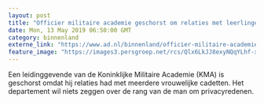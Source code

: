 ```yaml
---
layout: post
title: "Officier militaire academie geschorst om relaties met leerlingen"
date: Mon, 13 May 2019 06:50:00 GMT
category: binnenland
externe_link: "https://www.ad.nl/binnenland/officier-militaire-academie-geschorst-om-relaties-met-leerlingen~a71a0564/"
feature_image: "https://images3.persgroep.net/rcs/Qlx6LkJJ8exyNQqYLhf-xq1KL00/diocontent/148199398/_fitwidth/400/?appId=21791a8992982cd8da851550a453bd7f&quality=0.7"
---
```


Een leidinggevende van de Koninklijke Militaire Academie (KMA) is geschorst omdat hij relaties had met meerdere vrouwelijke cadetten. Het departement wil niets zeggen over de rang van de man om privacyredenen.
